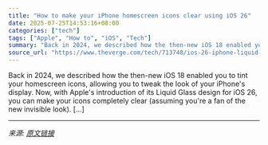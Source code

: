 ```yaml
---
title: "How to make your iPhone homescreen icons clear using iOS 26"
date: 2025-07-25T14:53:16+08:00
categories: ["tech"]
tags: ["Apple", "How to", "iOS", "Tech"]
summary: "Back in 2024, we described how the then-new iOS 18 enabled you to tint your homescreen icons, allowing you to tweak the look of your iPhone's display. Now, with Apple's introduction of its Liquid Glas"
source_url: "https://www.theverge.com/tech/713748/ios-26-iphone-liquid-glass-home-screen-how-to"
---
```


Back in 2024, we described how the then-new iOS 18 enabled you to tint your homescreen icons, allowing you to tweak the look of your iPhone's display. Now, with Apple's introduction of its Liquid Glass design for iOS 26, you can make your icons completely clear (assuming you're a fan of the new invisible look). [&#8230;]

---

*来源: [原文链接](https://www.theverge.com/tech/713748/ios-26-iphone-liquid-glass-home-screen-how-to)*

